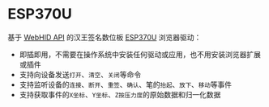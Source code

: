 # ESP370U

基于 [WebHID API](https://developer.mozilla.org/en-US/docs/Web/API/WebHID_API) 的汉王签名数位板 [ESP370U](http://www.signpro.com.cn/en/products/signsmall/sign_370U.html) 浏览器驱动：
- 即插即用，不需要在操作系统中安装任何驱动或应用，也不用安装浏览器扩展或插件
- 支持向设备发送`打开`、`清空`、`关闭`等命令
- 支持监听设备的`连接`、`断开`、`重签`、`确认`、笔的`抬起`、`放下`、`移动`等事件
- 支持获取事件的`X坐标`、`Y坐标`、`Z按压力度`的原始数据和归一化数据
